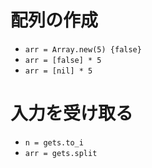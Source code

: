 # 配列の作成

- `arr = Array.new(5) {false}`
- `arr = [false] * 5`
- `arr = [nil] * 5`

# 入力を受け取る

- `n = gets.to_i`
- `arr = gets.split`
